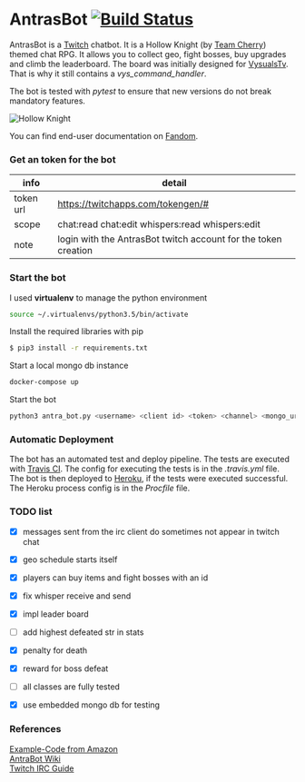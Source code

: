 # AntrasBot [![Build Status](https://travis-ci.org/schoettner/AntraBot.svg?branch=master)](https://travis-ci.org/schoettner/AntraBot)
AntrasBot is a [Twitch](www.twitch.tv) chatbot. It is a Hollow Knight (by [Team Cherry](http://teamcherry.com.au)) themed chat RPG. It allows you to collect geo, fight bosses,
buy upgrades and climb the leaderboard. The board was initially designed for [VysualsTv](https://www.twitch.tv/vysualstv).
That is why it still contains a *vys_command_handler*. 

The bot is tested with *pytest* to ensure that new versions do not break mandatory features.

![Hollow Knight](http://teamcherry.com.au/wp-content/uploads/banner_real.jpg)



You can find end-user documentation on [Fandom](https://antrabot.fandom.com/wiki/AntraBot_Wiki#).


### Get an token for the bot ###
|info|detail|
|-----------|----------------------------------------------------------------|
| token url | https://twitchapps.com/tokengen/#                              |
| scope     | chat:read chat:edit whispers:read whispers:edit                |
| note      | login with the AntrasBot twitch account for the token creation |


### Start the bot ###
I used **virtualenv** to manage the python environment
```sh
source ~/.virtualenvs/python3.5/bin/activate
```
Install the required libraries with pip
```sh
$ pip3 install -r requirements.txt
```
Start a local mongo db instance
```sh
docker-compose up
```
Start the bot
```sh
python3 antra_bot.py <username> <client id> <token> <channel> <mongo_uri>
```

### Automatic Deployment ###
The bot has an automated test and deploy pipeline. The tests are executed with [Travis CI](https://travis-ci.org/). The config 
for executing the tests is in the *.travis.yml* file. The bot is then deployed to [Heroku](heroku.com), if the tests were
executed successful. The Heroku process config is in the *Procfile* file.


### TODO list ###
- [x] messages sent from the irc client do sometimes not appear in twitch chat
- [x] geo schedule starts itself
- [x] players can buy items and fight bosses with an id
- [x] fix whisper receive and send
- [x] impl leader board
- [ ] add highest defeated str in stats
- [x] penalty for death
- [x] reward for boss defeat
- [ ] all classes are fully tested
- [x] use embedded mongo db for testing


### References ###  
[Example-Code from Amazon](https://github.com/twitchdev/chat-samples/tree/master/python)  
[AntraBot Wiki](https://antrabot.fandom.com/wiki/AntraBot_Wiki#)  
[Twitch IRC Guide](https://dev.twitch.tv/docs/irc/guide/)  
